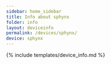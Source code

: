 ```yaml
---
sidebar: home_sidebar
title: Info about sphynx
folder: info
layout: deviceinfo
permalink: /devices/sphynx/
device: sphynx
---
```

{% include templates/device_info.md %}
